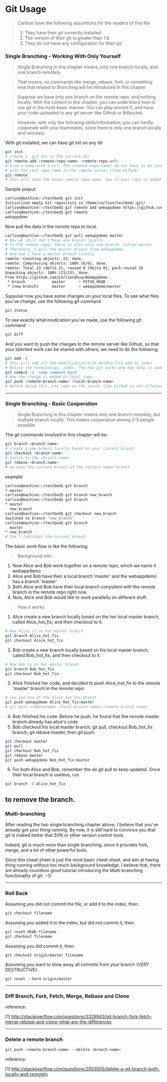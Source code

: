# Git Usage

> Carlson have the following assumtions for the readers of this file
> 1. They have their git correctly installed
> 2. The version of their git is greater than 1.8
> 3. They do not have any configuration for their git

### Single Branching - Working With Only Yourself

>Single Branching in this chapter means, only one branch locally, and one branch
remotely.

>That means, no commands like merge, rebase, fork, or something else that
related to Branching will be introduced in this chapter


>Suppose we have only one branch on the remote repo, and nothing locally.
With the content in this chapter, you can understand how to use git in the most
basic manner. You can play around it, and have your code uploaded to any git
server like Github or Bitbucket.

>However, with only the following skills/information, you can hardly cooperate
with your teammates, since there is only one branch locally and remotely.

With git installed, we can have git init on any dir

```bash
git init
# create a .git dir in the current dir
git remote add <remote-repo-name> <remote-repo-url>
# bind a name with a url. The <remote-repo-name> do not have to be consistent
# with the real repo name in the remote server (like Github)
git remote
# This will show the known remote repo name. See if your repo is added correctly
```

Sample output:
```bash
carlson@machine:~/testbed$ git init
Initialized empty Git repository in /home/carlson/testbed/.git/
carlson@machine:~/testbed$ git remote add webappdemo https://github.com/CarlsonZhuo/WebAppDemo.git
carlson@machine:~/testbed$ git remote
webappdemo
```

Now pull the data in the remote repo to local.
```bash
carlson@machine:~/testbed$ git pull webappdemo master
# Now we still don't have any branch locally.
# In the remote repo, there is also only one branch, called master
# Therefore, I pull the master branch from webappdemo.
# And now I have a master branch lcoally
remote: Counting objects: 23, done.
remote: Compressing objects: 100% (6/6), done.
remote: Total 23 (delta 2), reused 0 (delta 0), pack-reused 16
Unpacking objects: 100% (23/23), done.
From https://github.com/CarlsonZhuo/WebAppDemo
 * branch            master     -> FETCH_HEAD
 * [new branch]      master     -> webappdemo/master

```

Suppose now you have some changes on your local files. To see what files you've
change, use the following git command

```bash
git status
```

To see exactly what modication you've made, use the following git command

```bash
git diff
```

And you want to push
the changes to the remote server like Github, so that your talented work can be
shared with others, we need to do the following.

```bash
git add -A
# This will add all the modification/file-delete/file-add to index
# Notice the terminology, index. The how git works.png may help in understanding
git commit -m 'some comment here'
# Now the change is added to local repo
git push <remote-branch-name> <local-branch-name>
# Before doing this, the repo on the server like Github is not affected.
```
------

### Single Branching - Basic Cooperation
>Single Branching in this chapter means only one branch remotely, but multiple
branch locally. This makes cooperation among 2-5 people possible.


The git commands involved in this chapter will be:
```bash
git branch <branch name>
# create a new branch locally based on your current branch
git checkout <branch name>
# switch to the <branch name>
git rebase <branch name>
# re-base the current branch on the <branch name> branch
```

example
```bash
carlson@machine:~/testbed$ git branch
* master
carlson@machine:~/testbed$ git branch new_branch
carlson@machine:~/testbed$ git branch
* master
  new_branch
carlson@machine:~/testbed$ git checkout new_branch
Switched to branch 'new_branch'
carlson@machine:~/testbed$ git branch
  master
* new_branch
# the * indicates the current branch
```


The basic work flow is like the following:

>Background info:

1. Now Alice and Bob work together on a remote repo, which we name it webappdemo
2. Alice and Bob have their a local branch 'master' and the webappdemo has a branch 'master'
3. Both Alice and Bob have their local branch consistent with the remote branch in the remote repo right now.
4. Now, Alice and Bob would like to work parallelly on different stuff.

>How it works

1. Alice create a new branch locally based on the her local master branch, called Alice_hot_fix, and then checkout to it.
```bash
# Now Alice is on her master branch
git branch Alice_hot_fix
git checkout Alice_hot_fix
```
2. Bob create a new branch locally based on his local master branch, called Bob_hot_fix, and then checkout to it.
```bash
# Now Bob is on her master branch
git branch Bob_hot_fix
git checkout Bob_hot_fix
```
3. Alice finished her code, and decided to push Alice_hot_fix to the remote 'master' branch in the remote repo
```bash
# you are now at the Alice_hot_fix branch
git push webappdemo Alice_hot_fix:master
# git push <remotename> <local branch name>:<remote branch name>
```
4. Bob finished his code. Before he push, he found that the remote master branch already has alice's code
5. Bob checkout his local master branch, git pull, checkout Bob_hot_fix branch, git rebase master, then git push.
```bash
git checkout master
git pull
git checkout Bob_hot_fix
git rebase master
git push webappdemo Bob_hot_fix:master
```
6. For both Alice and Bob, remember the do git pull to keep updated. Once their local branch is useless, run
```bash
git branch -D Alice_hot_fix
```
to remove the branch.
-----

### Multi-branching

After reading the two single branching chapter above, I believe that you've
already got your thing running. By now, it is still hard to convince you that
git is indeed better that SVN or other version control tools.

Indeed, git is much more than single branching, since it
provides fork, merge, and a lot of other powerful tools.

Since this cheat sheet is just the most basic cheat sheet, and aim at having
thing running without too much background knowledge. I believe that, there are
already countless good tutorial introducing the Multi-branching functionality
of git. :-D

-----

### Roll Back

Assuming you did not commit the file, or add it to the index, then:
```bash
git checkout filename
```
Assuming you added it to the index, but did not commit it, then:
```bash
git reset HEAD filename
git checkout filename
```
Assuming you did commit it, then:
```
git checkout origin/master filename
```
Assuming you want to blow away all commits from your branch (VERY DESTRUCTIVE):
```
git reset --hard origin/master
```

-----

### Diff Branch, Fork, Fetch, Merge, Rebase and Clone

reference:

[1] http://stackoverflow.com/questions/3329943/git-branch-fork-fetch-merge-rebase-and-clone-what-are-the-differences

-----

### Delete a remote branch

```bash
git push <remote-branch-name> --delete <branch-name>
```

reference:

[1] http://stackoverflow.com/questions/2003505/delete-a-git-branch-both-locally-and-remotely
